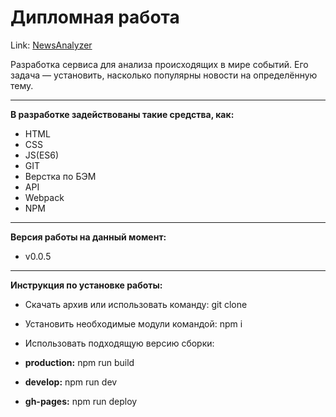 # Дипломная работа 

Link: [NewsAnalyzer](https://Nata-Shu.github.io/NewsAnalyzer/)

Разработка сервиса для анализа происходящих в мире событий. Его задача — установить, насколько популярны новости на определённую тему.

-----------------------------------------------------------
**В разработке задействованы такие средства, как:**

- HTML
- CSS
- JS(ES6)
- GIT
- Верстка по БЭМ
- API
- Webpack
- NPM

------------------------------------------------------------
**Версия работы на данный момент:**
- v0.0.5

------------------------------------------------------------
**Инструкция по установке работы:**

- Скачать архив или использовать команду: git clone
- Установить необходимые модули командой: npm i
- Использовать подходящую версию сборки:

- **production:**
npm run build

- **develop:**
npm run dev

- **gh-pages:**
npm run deploy

